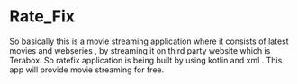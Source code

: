 # Rate_Fix
So basically this is a movie streaming application where it consists of latest movies and webseries , by streaming it on third party website which is Terabox. So ratefix application is being built by using kotlin and xml . This app will provide movie streaming for free.
